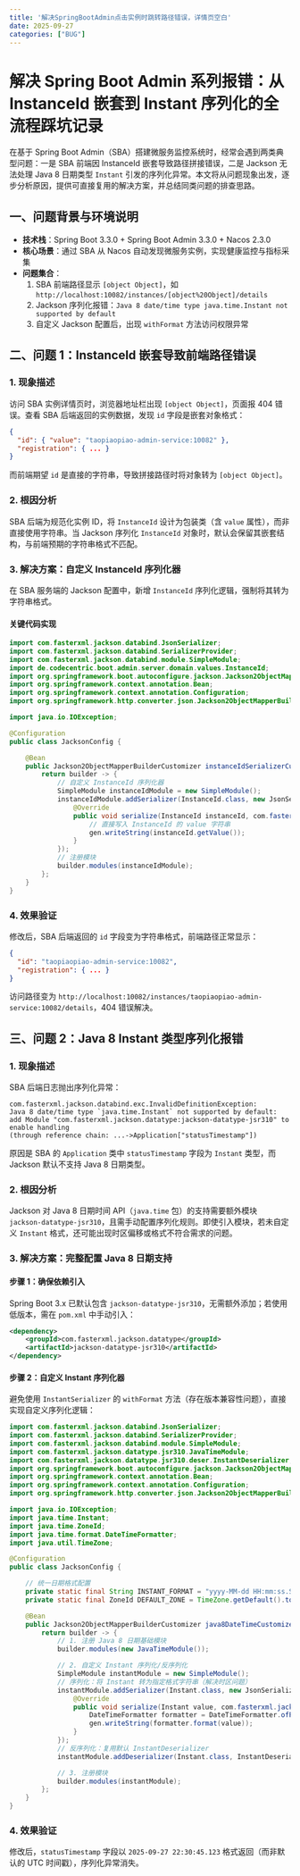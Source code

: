 ```yaml
---
title: '解决SpringBootAdmin点击实例时跳转路径错误，详情页空白'
date: 2025-09-27
categories: ["BUG"]
---
```

# 解决 Spring Boot Admin 系列报错：从 InstanceId 嵌套到 Instant 序列化的全流程踩坑记录

在基于 Spring Boot Admin（SBA）搭建微服务监控系统时，经常会遇到两类典型问题：一是 SBA 前端因 InstanceId 嵌套导致路径拼接错误，二是 Jackson 无法处理 Java 8 日期类型 `Instant` 引发的序列化异常。本文将从问题现象出发，逐步分析原因，提供可直接复用的解决方案，并总结同类问题的排查思路。


## 一、问题背景与环境说明
- **技术栈**：Spring Boot 3.3.0 + Spring Boot Admin 3.3.0 + Nacos 2.3.0
- **核心场景**：通过 SBA 从 Nacos 自动发现微服务实例，实现健康监控与指标采集
- **问题集合**：
    1. SBA 前端路径显示 `[object Object]`，如 `http://localhost:10082/instances/[object%20Object]/details`
    2. Jackson 序列化报错：`Java 8 date/time type java.time.Instant not supported by default`
    3. 自定义 Jackson 配置后，出现 `withFormat` 方法访问权限异常


## 二、问题 1：InstanceId 嵌套导致前端路径错误
### 1. 现象描述
访问 SBA 实例详情页时，浏览器地址栏出现 `[object Object]`，页面报 404 错误。查看 SBA 后端返回的实例数据，发现 `id` 字段是嵌套对象格式：
```json
{
  "id": { "value": "taopiaopiao-admin-service:10082" },
  "registration": { ... }
}
```
而前端期望 `id` 是直接的字符串，导致拼接路径时将对象转为 `[object Object]`。


### 2. 根因分析
SBA 后端为规范化实例 ID，将 `InstanceId` 设计为包装类（含 `value` 属性），而非直接使用字符串。当 Jackson 序列化 `InstanceId` 对象时，默认会保留其嵌套结构，与前端预期的字符串格式不匹配。


### 3. 解决方案：自定义 InstanceId 序列化器
在 SBA 服务端的 Jackson 配置中，新增 `InstanceId` 序列化逻辑，强制将其转为字符串格式。

#### 关键代码实现
```java
import com.fasterxml.jackson.databind.JsonSerializer;
import com.fasterxml.jackson.databind.SerializerProvider;
import com.fasterxml.jackson.databind.module.SimpleModule;
import de.codecentric.boot.admin.server.domain.values.InstanceId;
import org.springframework.boot.autoconfigure.jackson.Jackson2ObjectMapperBuilderCustomizer;
import org.springframework.context.annotation.Bean;
import org.springframework.context.annotation.Configuration;
import org.springframework.http.converter.json.Jackson2ObjectMapperBuilder;

import java.io.IOException;

@Configuration
public class JacksonConfig {

    @Bean
    public Jackson2ObjectMapperBuilderCustomizer instanceIdSerializerCustomizer() {
        return builder -> {
            // 自定义 InstanceId 序列化器
            SimpleModule instanceIdModule = new SimpleModule();
            instanceIdModule.addSerializer(InstanceId.class, new JsonSerializer<InstanceId>() {
                @Override
                public void serialize(InstanceId instanceId, com.fasterxml.jackson.core.JsonGenerator gen, SerializerProvider serializers) throws IOException {
                    // 直接写入 InstanceId 的 value 字符串
                    gen.writeString(instanceId.getValue());
                }
            });
            // 注册模块
            builder.modules(instanceIdModule);
        };
    }
}
```


### 4. 效果验证
修改后，SBA 后端返回的 `id` 字段变为字符串格式，前端路径正常显示：
```json
{
  "id": "taopiaopiao-admin-service:10082",
  "registration": { ... }
}
```
访问路径变为 `http://localhost:10082/instances/taopiaopiao-admin-service:10082/details`，404 错误解决。


## 三、问题 2：Java 8 Instant 类型序列化报错
### 1. 现象描述
SBA 后端日志抛出序列化异常：
```
com.fasterxml.jackson.databind.exc.InvalidDefinitionException: 
Java 8 date/time type `java.time.Instant` not supported by default: 
add Module "com.fasterxml.jackson.datatype:jackson-datatype-jsr310" to enable handling 
(through reference chain: ...->Application["statusTimestamp"])
```
原因是 SBA 的 `Application` 类中 `statusTimestamp` 字段为 `Instant` 类型，而 Jackson 默认不支持 Java 8 日期类型。


### 2. 根因分析
Jackson 对 Java 8 日期时间 API（`java.time` 包）的支持需要额外模块 `jackson-datatype-jsr310`，且需手动配置序列化规则。即使引入模块，若未自定义 `Instant` 格式，还可能出现时区偏移或格式不符合需求的问题。


### 3. 解决方案：完整配置 Java 8 日期支持
#### 步骤 1：确保依赖引入
Spring Boot 3.x 已默认包含 `jackson-datatype-jsr310`，无需额外添加；若使用低版本，需在 `pom.xml` 中手动引入：
```xml
<dependency>
    <groupId>com.fasterxml.jackson.datatype</groupId>
    <artifactId>jackson-datatype-jsr310</artifactId>
</dependency>
```

#### 步骤 2：自定义 Instant 序列化器
避免使用 `InstantSerializer` 的 `withFormat` 方法（存在版本兼容性问题），直接实现自定义序列化逻辑：
```java
import com.fasterxml.jackson.databind.JsonSerializer;
import com.fasterxml.jackson.databind.SerializerProvider;
import com.fasterxml.jackson.databind.module.SimpleModule;
import com.fasterxml.jackson.datatype.jsr310.JavaTimeModule;
import com.fasterxml.jackson.datatype.jsr310.deser.InstantDeserializer;
import org.springframework.boot.autoconfigure.jackson.Jackson2ObjectMapperBuilderCustomizer;
import org.springframework.context.annotation.Bean;
import org.springframework.context.annotation.Configuration;
import org.springframework.http.converter.json.Jackson2ObjectMapperBuilder;

import java.io.IOException;
import java.time.Instant;
import java.time.ZoneId;
import java.time.format.DateTimeFormatter;
import java.util.TimeZone;

@Configuration
public class JacksonConfig {

    // 统一日期格式配置
    private static final String INSTANT_FORMAT = "yyyy-MM-dd HH:mm:ss.SSS";
    private static final ZoneId DEFAULT_ZONE = TimeZone.getDefault().toZoneId();

    @Bean
    public Jackson2ObjectMapperBuilderCustomizer java8DateTimeCustomizer() {
        return builder -> {
            // 1. 注册 Java 8 日期基础模块
            builder.modules(new JavaTimeModule());

            // 2. 自定义 Instant 序列化/反序列化
            SimpleModule instantModule = new SimpleModule();
            // 序列化：将 Instant 转为指定格式字符串（解决时区问题）
            instantModule.addSerializer(Instant.class, new JsonSerializer<Instant>() {
                @Override
                public void serialize(Instant value, com.fasterxml.jackson.core.JsonGenerator gen, SerializerProvider serializers) throws IOException {
                    DateTimeFormatter formatter = DateTimeFormatter.ofPattern(INSTANT_FORMAT).withZone(DEFAULT_ZONE);
                    gen.writeString(formatter.format(value));
                }
            });
            // 反序列化：复用默认 InstantDeserializer
            instantModule.addDeserializer(Instant.class, InstantDeserializer.INSTANT);

            // 3. 注册模块
            builder.modules(instantModule);
        };
    }
}
```


### 4. 效果验证
修改后，`statusTimestamp` 字段以 `2025-09-27 22:30:45.123` 格式返回（而非默认的 UTC 时间戳），序列化异常消失。
